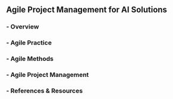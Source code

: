 ## Agile Project Management for AI Solutions
### - Overview
### - Agile Practice
### - Agile Methods
### - Agile Project Management
### - References & Resources

